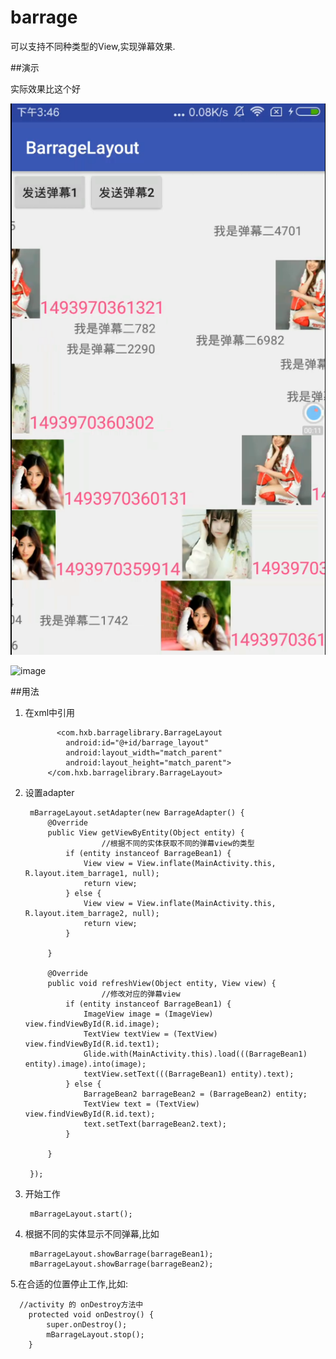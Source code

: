 
# barrage
可以支持不同种类型的View,实现弹幕效果.

##演示

实际效果比这个好

 ![image](https://github.com/hello-hxb/barrage/blob/master/barragelayout.png)

 ![image](https://github.com/hello-hxb/barrage/blob/master/barrage.gif)
 
##用法
1. 在xml中引用
		     
		      <com.hxb.barragelibrary.BarrageLayout
		        android:id="@+id/barrage_layout"
		        android:layout_width="match_parent"
		        android:layout_height="match_parent">
		    </com.hxb.barragelibrary.BarrageLayout>
2. 设置adapter

        mBarrageLayout.setAdapter(new BarrageAdapter() {
            @Override
            public View getViewByEntity(Object entity) {
				        //根据不同的实体获取不同的弹幕view的类型
                if (entity instanceof BarrageBean1) {
                    View view = View.inflate(MainActivity.this, R.layout.item_barrage1, null);
                    return view;
                } else {
                    View view = View.inflate(MainActivity.this, R.layout.item_barrage2, null);
                    return view;
                }

            }

            @Override
            public void refreshView(Object entity, View view) {
			        	//修改对应的弹幕view
                if (entity instanceof BarrageBean1) {
                    ImageView image = (ImageView) view.findViewById(R.id.image);
                    TextView textView = (TextView) view.findViewById(R.id.text1);
                    Glide.with(MainActivity.this).load(((BarrageBean1) entity).image).into(image);
                    textView.setText(((BarrageBean1) entity).text);
                } else {
                    BarrageBean2 barrageBean2 = (BarrageBean2) entity;
                    TextView text = (TextView) view.findViewById(R.id.text);
                    text.setText(barrageBean2.text);
                }

            }

        });
3. 开始工作

		mBarrageLayout.start();
    
4. 根据不同的实体显示不同弹幕,比如

	    mBarrageLayout.showBarrage(barrageBean1);
	    mBarrageLayout.showBarrage(barrageBean2);
	 
5.在合适的位置停止工作,比如:

	  //activity 的 onDestroy方法中
	    protected void onDestroy() {
	        super.onDestroy();
	        mBarrageLayout.stop();
	    }

